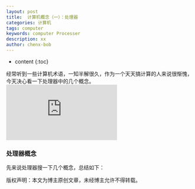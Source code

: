 ```yaml
---
layout: post
title:  计算机概念（一）：处理器
categories: 计算机
tags: computer
keywords: computer Processer
description: xx
author: chenx-bob
---
```


* content
{:toc}

经常听到一些计算机术语，一知半解很久，作为一个天天搞计算的人来说很惭愧，今天决心看一下处理器中的几个概念。
![1](http://api-t.yunpan.360.cn/intf.php?method=File.getThumbByNid&qid=144088929&nid=14752269419492908&size=800_600&devtype=web&v=1.0.1&rtick=14752280978670&sign=04bb16eb48a7f047f1d9ce6c6ed198ae&)





### 处理器概念
先来说处理器搜一下几个概念，总结如下：






版权声明：本文为博主原创文章，未经博主允许不得转载。


